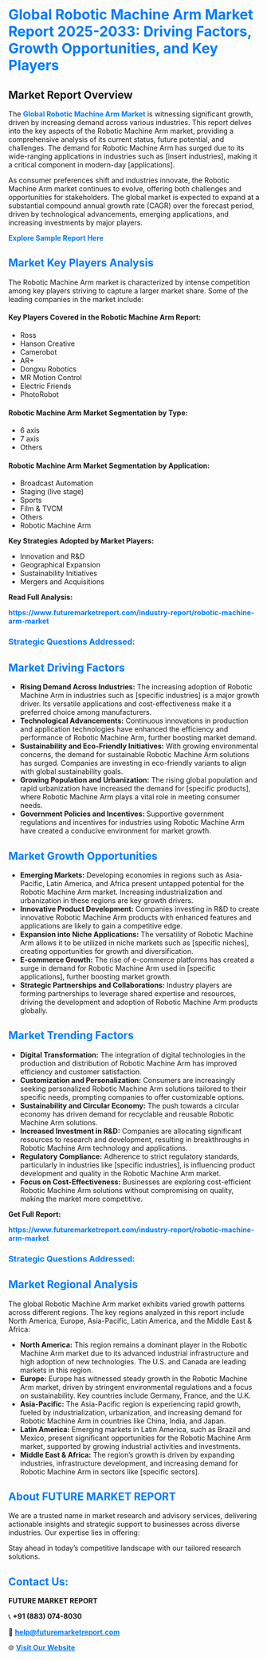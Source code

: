 <h1 style="color: #007BFF;">Global Robotic Machine Arm Market Report 2025-2033: Driving Factors, Growth Opportunities, and Key Players</h1>

<section id="overview">
<h2>Market Report Overview</h2>
<p>The <a href="https://www.futuremarketreport.com/industry-report/robotic-machine-arm-market" style="color: #007BFF; text-decoration: none;"><strong>Global Robotic Machine Arm Market</strong></a> is witnessing significant growth, driven by increasing demand across various industries. This report delves into the key aspects of the Robotic Machine Arm market, providing a comprehensive analysis of its current status, future potential, and challenges. The demand for Robotic Machine Arm has surged due to its wide-ranging applications in industries such as [insert industries], making it a critical component in modern-day [applications].</p>
<p>As consumer preferences shift and industries innovate, the Robotic Machine Arm market continues to evolve, offering both challenges and opportunities for stakeholders. The global market is expected to expand at a substantial compound annual growth rate (CAGR) over the forecast period, driven by technological advancements, emerging applications, and increasing investments by major players.</p>
</section>

<section id="overview">
<p><a href="https://www.futuremarketreport.com/request-sample/reportId=127967" style="color: #007BFF; text-decoration: none;"><strong>Explore Sample Report Here</strong></a></p>
</section>

<section id="key-players">
<h2 style="color: #007BFF;">Market Key Players Analysis</h2>
<p>The Robotic Machine Arm market is characterized by intense competition among key players striving to capture a larger market share. Some of the leading companies in the market include:</p>
<h4>Key Players Covered in the Robotic Machine Arm Report:</h4>
<ul><li>Ross</li><li>Hanson Creative</li><li>Camerobot</li><li>AR+</li><li>Dongxu Robotics</li><li>MR Motion Control</li><li>Electric Friends</li><li>PhotoRobot</li></ul>
<h4>Robotic Machine Arm Market Segmentation by Type:</h4>
<ul><li>6 axis</li><li>7 axis</li><li>Others</li></ul>

<h4>Robotic Machine Arm Market Segmentation by Application:</h4>
<ul><li>Broadcast Automation</li><li>Staging (live stage)</li><li>Sports</li><li>Film &amp; TVCM</li><li>Others</li><li>Robotic Machine Arm</li></ul>
<p><strong>Key Strategies Adopted by Market Players:</strong></p>
<ul>
<li>Innovation and R&D</li>
<li>Geographical Expansion</li>
<li>Sustainability Initiatives</li>
<li>Mergers and Acquisitions</li>
</ul>
</section>

<section>
<p><strong>Read Full Analysis: </strong></p><a href="https://www.futuremarketreport.com/industry-report/robotic-machine-arm-market" style="color: #007BFF; text-decoration: none;"><strong>https://www.futuremarketreport.com/industry-report/robotic-machine-arm-market</strong></a>
<h3 style="color: #007BFF;">Strategic Questions Addressed:</h3>
</section>

<section id="driving-factors">
<h2 style="color: #007BFF;">Market Driving Factors</h2>
<ul>
<li><strong>Rising Demand Across Industries:</strong> The increasing adoption of Robotic Machine Arm in industries such as [specific industries] is a major growth driver. Its versatile applications and cost-effectiveness make it a preferred choice among manufacturers.</li>
<li><strong>Technological Advancements:</strong> Continuous innovations in production and application technologies have enhanced the efficiency and performance of Robotic Machine Arm, further boosting market demand.</li>
<li><strong>Sustainability and Eco-Friendly Initiatives:</strong> With growing environmental concerns, the demand for sustainable Robotic Machine Arm solutions has surged. Companies are investing in eco-friendly variants to align with global sustainability goals.</li>
<li><strong>Growing Population and Urbanization:</strong> The rising global population and rapid urbanization have increased the demand for [specific products], where Robotic Machine Arm plays a vital role in meeting consumer needs.</li>
<li><strong>Government Policies and Incentives:</strong> Supportive government regulations and incentives for industries using Robotic Machine Arm have created a conducive environment for market growth.</li>
</ul>
</section>

<section id="growth-opportunities">
<h2 style="color: #007BFF;">Market Growth Opportunities</h2>
<ul>
<li><strong>Emerging Markets:</strong> Developing economies in regions such as Asia-Pacific, Latin America, and Africa present untapped potential for the Robotic Machine Arm market. Increasing industrialization and urbanization in these regions are key growth drivers.</li>
<li><strong>Innovative Product Development:</strong> Companies investing in R&D to create innovative Robotic Machine Arm products with enhanced features and applications are likely to gain a competitive edge.</li>
<li><strong>Expansion into Niche Applications:</strong> The versatility of Robotic Machine Arm allows it to be utilized in niche markets such as [specific niches], creating opportunities for growth and diversification.</li>
<li><strong>E-commerce Growth:</strong> The rise of e-commerce platforms has created a surge in demand for Robotic Machine Arm used in [specific applications], further boosting market growth.</li>
<li><strong>Strategic Partnerships and Collaborations:</strong> Industry players are forming partnerships to leverage shared expertise and resources, driving the development and adoption of Robotic Machine Arm products globally.</li>
</ul>
</section>

<section id="trending-factors">
<h2 style="color: #007BFF;">Market Trending Factors</h2>
<ul>
<li><strong>Digital Transformation:</strong> The integration of digital technologies in the production and distribution of Robotic Machine Arm has improved efficiency and customer satisfaction.</li>
<li><strong>Customization and Personalization:</strong> Consumers are increasingly seeking personalized Robotic Machine Arm solutions tailored to their specific needs, prompting companies to offer customizable options.</li>
<li><strong>Sustainability and Circular Economy:</strong> The push towards a circular economy has driven demand for recyclable and reusable Robotic Machine Arm solutions.</li>
<li><strong>Increased Investment in R&D:</strong> Companies are allocating significant resources to research and development, resulting in breakthroughs in Robotic Machine Arm technology and applications.</li>
<li><strong>Regulatory Compliance:</strong> Adherence to strict regulatory standards, particularly in industries like [specific industries], is influencing product development and quality in the Robotic Machine Arm market.</li>
<li><strong>Focus on Cost-Effectiveness:</strong> Businesses are exploring cost-efficient Robotic Machine Arm solutions without compromising on quality, making the market more competitive.</li>
</ul>
</section>

<section>
<p><strong>Get Full Report: </strong></p><a href="https://www.futuremarketreport.com/industry-report/robotic-machine-arm-market" style="color: #007BFF; text-decoration: none;"><strong>https://www.futuremarketreport.com/industry-report/robotic-machine-arm-market</strong></a>
<h3 style="color: #007BFF;">Strategic Questions Addressed:</h3>
</section>


<section id="regional-analysis">
<h2 style="color: #007BFF;">Market Regional Analysis</h2>
<p>The global Robotic Machine Arm market exhibits varied growth patterns across different regions. The key regions analyzed in this report include North America, Europe, Asia-Pacific, Latin America, and the Middle East & Africa:</p>
<ul>
<li><strong>North America:</strong> This region remains a dominant player in the Robotic Machine Arm market due to its advanced industrial infrastructure and high adoption of new technologies. The U.S. and Canada are leading markets in this region.</li>
<li><strong>Europe:</strong> Europe has witnessed steady growth in the Robotic Machine Arm market, driven by stringent environmental regulations and a focus on sustainability. Key countries include Germany, France, and the U.K.</li>
<li><strong>Asia-Pacific:</strong> The Asia-Pacific region is experiencing rapid growth, fueled by industrialization, urbanization, and increasing demand for Robotic Machine Arm in countries like China, India, and Japan.</li>
<li><strong>Latin America:</strong> Emerging markets in Latin America, such as Brazil and Mexico, present significant opportunities for the Robotic Machine Arm market, supported by growing industrial activities and investments.</li>
<li><strong>Middle East & Africa:</strong> The region’s growth is driven by expanding industries, infrastructure development, and increasing demand for Robotic Machine Arm in sectors like [specific sectors].</li>
</ul>
</section>

<footer>
<h2 style="color: #007BFF;">About FUTURE MARKET REPORT</h2>
<p>We are a trusted name in market research and advisory services, delivering actionable insights and strategic support to businesses across diverse industries. Our expertise lies in offering:</p>

<p>Stay ahead in today’s competitive landscape with our tailored research solutions.</p>

<h2 style="color: #007BFF;">Contact Us:</h2>
<p><strong>FUTURE MARKET REPORT</strong></p>
<p>📞 <strong>+91 (883) 074-8030</strong></p>
<p>📧 <strong><a href="mailto:help@futuremarketreport.com" style="color: #007BFF;">help@futuremarketreport.com</a></strong></p>
<p>🌐 <strong><a href="https://www.futuremarketreport.com/" style="color: #007BFF;">Visit Our Website</a></strong></p>
</footer>